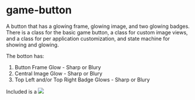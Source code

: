 # game-button
A button that has a glowing frame, glowing image, and two glowing badges.
There is a class for the basic game button, a class for custom image views, and a class for per application customization, and state machine for showing and glowing.

The botton has:
  1) Button Frame Glow - Sharp or Blury
  2) Central Image Glow - Sharp or Blury
  3) Top Left and/or Top Right Badge Glows - Sharp or Blury

Included is a 
![](game-button.gif)
